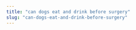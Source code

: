```yaml
---
title: "can dogs eat and drink before surgery"
slug: "can-dogs-eat-and-drink-before-surgery"
---
```


